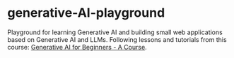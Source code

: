 # generative-AI-playground
Playground for learning Generative AI and building small web applications based on Generative AI and LLMs.
Following lessons and tutorials from this course: [Generative AI for Beginners - A Course](https://github.com/microsoft/generative-ai-for-beginners/).
